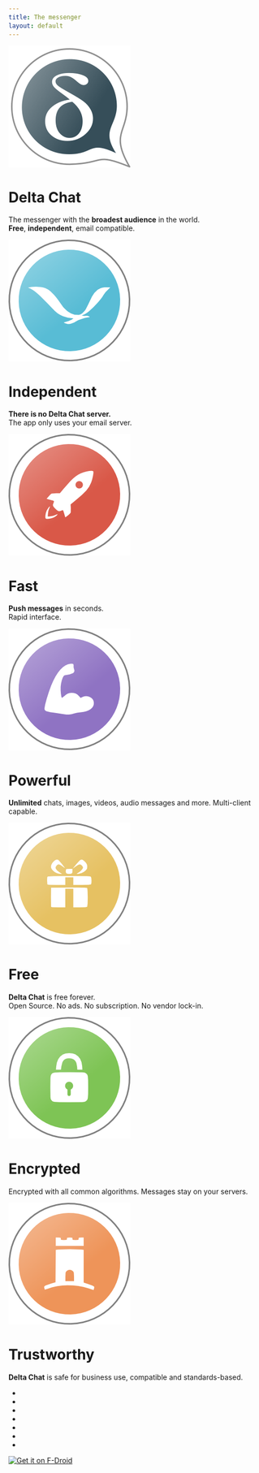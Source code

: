 ```yaml
---
title: The messenger
layout: default
---
```


<!-- The content slider must have exactly 7 pages! -->
<!-- START OF CONTENT SLIDER -->
<link rel="stylesheet" property="stylesheet" href="../assets/css/content-slider.css" type="text/css" />
<div id="contentContainer"><div id="contentWrapper">

<div>
   <img src="../assets/home/intro1.png" alt="" />
   <h1>Delta Chat</h1>
   <p>The messenger with the <b>broadest audience</b> in the world.<br/><b>Free</b>, <b>independent</b>, email compatible.</p>
</div>

<div>
   <img src="../assets/home/intro2.png" alt="" />
   <h1>Independent</h1>
   <!-- <p><b>No dependencies</b> to foreign computers or services. The app only uses your email-server.</p> -->
   <p><b>There is no Delta Chat server.</b><br/>The app only uses your email server.</p>
</div>

<div>
   <img src="../assets/home/intro3.png" alt="" />
   <h1>Fast</h1>
   <p><b>Push messages</b> in seconds.<br/>Rapid interface.</p>
</div>

<div>
   <img src="../assets/home/intro4.png" alt="" />
   <h1>Powerful</h1>
   <p><b>Unlimited</b> chats, images, videos, audio messages and more. Multi-client capable.</p>
</div>

<div>
   <img src="../assets/home/intro5.png" alt="" />
   <h1>Free</h1>
   <p><b>Delta Chat</b> is free forever.<br/>Open Source. No ads. No subscription. No vendor lock-in.</p>
</div>

<div>
   <img src="../assets/home/intro6.png" alt="" />
   <h1>Encrypted</h1>
   <p>Encrypted with all common algorithms. Messages stay on your servers.</p>
</div>

<div>
   <img src="../assets/home/intro7.png" alt="" />
   <h1>Trustworthy</h1>
   <p><b>Delta Chat</b> is safe for business use, compatible and standards-based.</p>
</div>

</div></div>

<div id="navLinks">
  <ul>
    <li class="itemLinks" data-pos="0"></li>
    <li class="itemLinks" data-pos="1"></li>
    <li class="itemLinks" data-pos="2"></li>
    <li class="itemLinks" data-pos="3"></li>
    <li class="itemLinks" data-pos="4"></li>
    <li class="itemLinks" data-pos="5"></li>
    <li class="itemLinks" data-pos="6"></li>
  </ul>
</div>
<script src="../assets/css/content-slider.js"></script>
<!-- END OF CONTENT SLIDER -->

[<img src="../assets/home/get-it-on-fdroid.png" alt="Get it on F-Droid" width="200" />](download)

